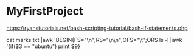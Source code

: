 # MyFirstProject


https://ryanstutorials.net/bash-scripting-tutorial/bash-if-statements.php

cat marks.txt |awk 'BEGIN{FS="\n";RS="\n\n";OFS="\t";ORS
ls -l |awk '{if($3 == "ubuntu") print $9}
